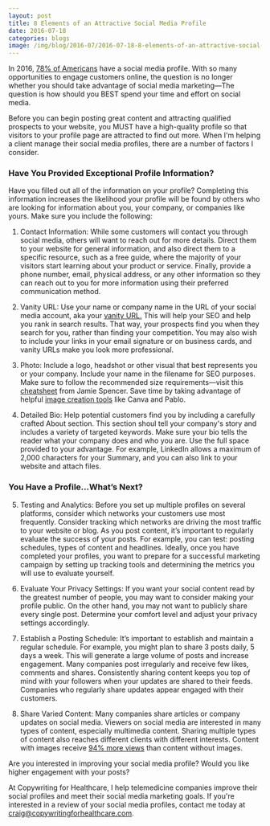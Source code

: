 ```yaml
--- 
layout: post
title: 8 Elements of an Attractive Social Media Profile
date: 2016-07-18
categories: blogs
image: /img/blog/2016-07/2016-07-18-8-elements-of-an-attractive-social-media-profile.png
---
```



In 2016, [78% of Americans](http://www.statista.com/statistics/273476/percentage-of-us-population-with-a-social-network-profile/) have a social media profile. With so many opportunities to engage customers online, the question is no longer whether you should take advantage of social media marketing—The question is how should you BEST spend your time and effort on social media. 


Before you can begin posting great content and attracting qualified prospects to your website, you MUST have a high-quality profile so that visitors to your profile page are attracted to find out more. When I'm helping a client manage their social media profiles, there are a number of factors I consider.

### Have You Provided Exceptional Profile Information?

Have you filled out all of the information on your profile? Completing this information increases the likelihood your profile will be found by others who are looking for information about you, your company, or companies like yours. Make sure you include the following:

1. Contact Information: While some customers will contact you through social media, others will want to reach out for more details. Direct them to your website for general information, and also direct them to a specific resource, such as a free guide, where the majority of your visitors start learning about your product or service. Finally, provide a phone number, email, physical address, or any other information so they can reach out to you for more information using their preferred communication method.

2. Vanity URL: Use your name or company name in the URL of your social media account, aka your [vanity URL.](https://blog.kissmetrics.com/successful-social-media-profile/) This will help your SEO and help you rank in search results. That way, your prospects find you when they search for you, rather than finding your competition. You may also wish to include your links in your email signature or on business cards, and vanity URLs make you look more professional.

3. Photo: Include a logo, headshot or other visual that best represents you or your company. Include your name in the filename for SEO purposes. Make sure to follow the recommended size requirements—visit this [cheatsheet](http://makeawebsitehub.com/social-media-image-sizes-cheat-sheet/) from Jamie Spencer. Save time by taking advantage of helpful [image creation tools](https://blog.bufferapp.com/tools-create-images-for-social-media) like Canva and Pablo. 

4. Detailed Bio: Help potential customers find you by including a carefully crafted About section. This section shoul tell your company's story and includes a variety of targeted keywords. Make sure your bio tells the reader what your company does and who you are. Use the full space provided to your advantage. For example, LinkedIn allows a maximum of 2,000 characters for your Summary, and you can also link to your website and attach files. 

### You Have a Profile…What’s Next?
5. Testing and Analytics: Before you set up multiple profiles on several platforms, consider which networks your customers use most frequently. Consider tracking which networks are driving the most traffic to your website or blog. As you post content, it’s important to regularly evaluate the success of your posts. For example, you can test: posting schedules, types of content and headlines. Ideally, once you have completed your profiles, you want to prepare for a successful marketing campaign by setting up tracking tools and determining the metrics you will use to evaluate yourself.

6. Evaluate Your Privacy Settings: If you want your social content read by the greatest number of people, you may want to consider making your profile public. On the other hand, you may not want to publicly share every single post. Determine your comfort level and adjust your privacy settings accordingly.

7. Establish a Posting Schedule: It’s important to establish and maintain a regular schedule. For example, you might plan to share 3 posts daily, 5 days a week. This will generate a large volume of posts and increase engagement. Many companies post irregularly and receive few likes, comments and shares. Consistently sharing content keeps you top of mind with your followers when your updates are shared to their feeds. Companies who regularly share updates appear engaged with their customers.

8. Share Varied Content: Many companies share articles or company updates on social media. Viewers on social media are interested in many types of content, especially multimedia content. Sharing multiple types of content also reaches different clients with different interests. Content with images receive [94% more views](http://blog.hubspot.com/marketing/visual-content-marketing-strategy#sm.00001r3ua7590vcx8yf13d7d9p449) than content without images.


Are you interested in improving your social media profile? Would you like higher engagement with your posts?

At Copywriting for Healthcare, I help telemedicine companies improve their social profiles and meet their social media marketing goals. If you're interested in a review of your social media profiles, contact me today at craig@copywritingforhealthcare.com. 
